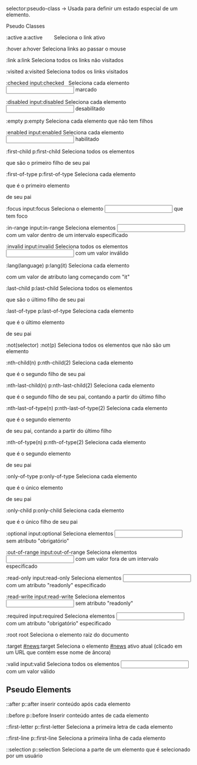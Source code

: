 selector:pseudo-class -> Usada para definir um estado especial de um elemento.

Pseudo Classes

:active                             a:active                           Seleciona o link ativo

:hover                              a:hover                          Seleciona links ao passar o mouse

:link                                  a:link                              Seleciona todos os links não visitados

:visited                            a:visited                          Seleciona todos os links visitados

:checked                          input:checked             Seleciona cada elemento <input> marcado

:disabled                          input:disabled           Seleciona cada elemento <input> desabilitado

:empty                              p:empty                     Seleciona cada elemento que não tem filhos

:enabled                           input:enabled            Seleciona cada elemento <input> habilitado

:first-child                          p:first-child               Seleciona todos os elementos <p> que são o primeiro filho de seu pai

:first-of-type                     p:first-of-type        Seleciona cada elemento <p> que é o primeiro elemento <p> de seu pai

:focus                                input:focus             Seleciona o elemento <input> que tem foco

:in-range                           input:in-range        Seleciona elementos <input> com um valor dentro de um intervalo especificado

:invalid                              input:invalid            Seleciona todos os elementos <input> com um valor inválido

:lang(language)               p:lang(it)                  Seleciona cada elemento <p> com um valor de atributo lang começando com "it"

:last-child                          p:last-child             Seleciona todos os elementos <p> que são o último filho de seu pai

:last-of-type                     p:last-of-type         Seleciona cada elemento <p> que é o último elemento <p> de seu pai

:not(selector)                    :not(p)                    Seleciona todos os elementos que não são um elemento <p>

:nth-child(n)                       p:nth-child(2)      Seleciona cada elemento <p> que é o segundo filho de seu pai

:nth-last-child(n) p:nth-last-child(2) Seleciona cada elemento <p> que é o segundo filho de seu pai, contando a partir do último filho

:nth-last-of-type(n)             p:nth-last-of-type(2)      Seleciona cada elemento <p> que é o segundo elemento <p> de seu pai, contando a partir do último filho

:nth-of-type(n)                          p:nth-of-type(2)                          Seleciona cada elemento <p> que é o segundo elemento <p> de seu pai

:only-of-type                          p:only-of-type                          Seleciona cada elemento <p> que é o único elemento <p> de seu pai

:only-child                          p:only-child                          Seleciona cada elemento <p> que é o único filho de seu pai

:optional                          input:optional                          Seleciona elementos <input> sem atributo "obrigatório"

:out-of-range                          input:out-of-range                          Seleciona elementos <input> com um valor fora de um intervalo especificado

:read-only                          input:read-only                          Seleciona elementos <input> com um atributo "readonly" especificado

:read-write                          input:read-write                          Seleciona elementos <input> sem atributo "readonly"

:required                          input:required                          Seleciona elementos <input> com um atributo "obrigatório" especificado

:root                                  root                                 Seleciona o elemento raiz do documento

:target                          [#news](https://www.youtube.com/hashtag/news):target                          Seleciona o elemento [#news](https://www.youtube.com/hashtag/news) ativo atual (clicado em um URL que contém esse nome de âncora)

:valid                          input:valid                          Seleciona todos os elementos <input> com um valor válido

## Pseudo Elements

::after                             p::after                          inserir conteúdo após cada elemento <p>

::before                         p::before                          Inserir conteúdo antes de cada elemento <p>

::first-letter                   p::first-letter               Seleciona a primeira letra de cada elemento <p>

::first-line                      p::first-line                   Seleciona a primeira linha de cada elemento <p>

::selection                      p::selection                 Seleciona a parte de um elemento que é selecionado por um usuário

